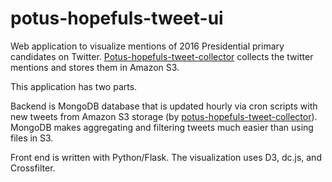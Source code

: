 # potus-hopefuls-tweet-ui

Web application to visualize mentions of 2016 Presidential primary candidates on Twitter.  [Potus-hopefuls-tweet-collector](https://github.com/triciajam/potus-hopefuls-tweet-collector) collects the twitter mentions and stores them in Amazon S3.

This application has two parts.

Backend is MongoDB database that is updated hourly via cron scripts with new tweets from Amazon S3 storage (by [potus-hopefuls-tweet-collector](https://github.com/triciajam/potus-hopefuls-tweet-collector)).  MongoDB makes aggregating and filtering tweets much easier than using files in S3.

Front end is written with Python/Flask.  The visualization uses D3, dc.js, and Crossfilter.
